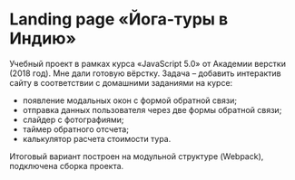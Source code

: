 # Landing page «Йога-туры в Индию»

Учебный проект в рамках курса «JavaScript 5.0» от Академии верстки (2018 год). Мне дали готовую вёрстку. Задача – добавить интерактив сайту в соответствии с домашними заданиями на курсе:

-	появление модальных окон с формой обратной связи;
-	отправка данных пользователя через две формы обратной связи;
-	слайдер с фотографиями;
-	таймер обратного отсчета;
-	калькулятор расчета стоимости тура.

Итоговый вариант построен на модульной структуре (Webpack), подключена сборка проекта.
